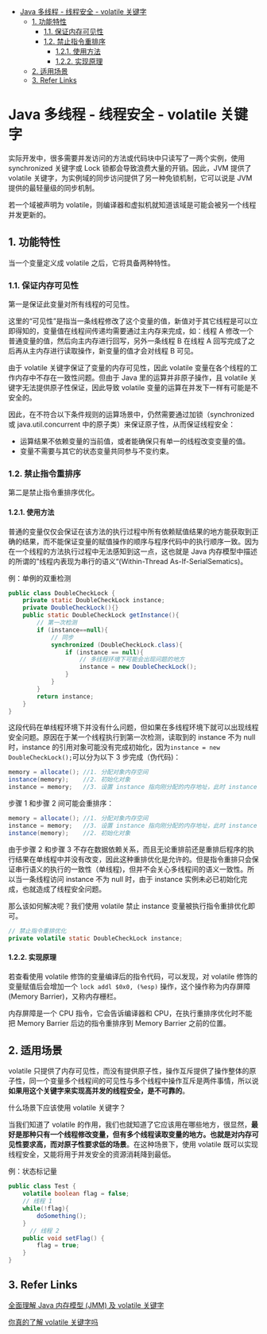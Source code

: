 
- [Java 多线程 - 线程安全 - volatile 关键字](#java-%E5%A4%9A%E7%BA%BF%E7%A8%8B---%E7%BA%BF%E7%A8%8B%E5%AE%89%E5%85%A8---volatile-%E5%85%B3%E9%94%AE%E5%AD%97)
  - [1. 功能特性](#1-%E5%8A%9F%E8%83%BD%E7%89%B9%E6%80%A7)
    - [1.1. 保证内存可见性](#11-%E4%BF%9D%E8%AF%81%E5%86%85%E5%AD%98%E5%8F%AF%E8%A7%81%E6%80%A7)
    - [1.2. 禁止指令重排序](#12-%E7%A6%81%E6%AD%A2%E6%8C%87%E4%BB%A4%E9%87%8D%E6%8E%92%E5%BA%8F)
      - [1.2.1. 使用方法](#121-%E4%BD%BF%E7%94%A8%E6%96%B9%E6%B3%95)
      - [1.2.2. 实现原理](#122-%E5%AE%9E%E7%8E%B0%E5%8E%9F%E7%90%86)
  - [2. 适用场景](#2-%E9%80%82%E7%94%A8%E5%9C%BA%E6%99%AF)
  - [3. Refer Links](#3-refer-links)

# Java 多线程 - 线程安全 - volatile 关键字

实际开发中，很多需要并发访问的方法或代码块中只读写了一两个实例，使用 synchronized 关键字或 Lock 锁都会导致浪费大量的开销。因此，JVM 提供了 volatile 关键字，为实例域的同步访问提供了另一种免锁机制，它可以说是 JVM 提供的最轻量级的同步机制。

若一个域被声明为 volatile，则编译器和虚拟机就知道该域是可能会被另一个线程并发更新的。

## 1. 功能特性

当一个变量定义成 volatile 之后，它将具备两种特性。

### 1.1. 保证内存可见性

第一是保证此变量对所有线程的可见性。
  
这里的“可见性”是指当一条线程修改了这个变量的值，新值对于其它线程是可以立即得知的，变量值在线程间传递均需要通过主内存来完成，如：线程 A 修改一个普通变量的值，然后向主内存进行回写，另外一条线程 B 在线程 A 回写完成了之后再从主内存进行读取操作，新变量的值才会对线程 B 可见。

由于 volatile 关键字保证了变量的内存可见性，因此 volatile 变量在各个线程的工作内存中不存在一致性问题。但由于 Java 里的运算并非原子操作，且 volatile 关键字无法提供原子性保证，因此导致 volatile 变量的运算在并发下一样有可能是不安全的。

因此，在不符合以下条件规则的运算场景中，仍然需要通过加锁（synchronized 或 java.util.concurrent 中的原子类）来保证原子性，从而保证线程安全：
- 运算结果不依赖变量的当前值，或者能确保只有单一的线程改变变量的值。
- 变量不需要与其它的状态变量共同参与不变约束。

### 1.2. 禁止指令重排序

第二是禁止指令重排序优化。

#### 1.2.1. 使用方法

普通的变量仅仅会保证在该方法的执行过程中所有依赖赋值结果的地方能获取到正确的结果，而不能保证变量的赋值操作的顺序与程序代码中的执行顺序一致。因为在一个线程的方法执行过程中无法感知到这一点，这也就是 Java 内存模型中描述的所谓的”线程内表现为串行的语义“(Within-Thread As-If-SerialSematics)。

例：单例的双重检测
```java
public class DoubleCheckLock {
    private static DoubleCheckLock instance;
    private DoubleCheckLock(){}
    public static DoubleCheckLock getInstance(){
        // 第一次检测
        if (instance==null){
            // 同步
            synchronized (DoubleCheckLock.class){
                if (instance == null){
                    // 多线程环境下可能会出现问题的地方
                    instance = new DoubleCheckLock();
                }
            }
        }
        return instance;
    }
}
```
这段代码在单线程环境下并没有什么问题，但如果在多线程环境下就可以出现线程安全问题。原因在于某一个线程执行到第一次检测，读取到的 instance 不为 null 时，instance 的引用对象可能没有完成初始化，因为`instance = new DoubleCheckLock();`可以分为以下 3 步完成（伪代码)：
```java
memory = allocate(); //1. 分配对象内存空间
instance(memory);    //2. 初始化对象
instance = memory;   //3. 设置 instance 指向刚分配的内存地址，此时 instance！=null
```
步骤 1 和步骤 2 间可能会重排序：
```java
memory = allocate(); //1. 分配对象内存空间
instance = memory;   //3. 设置 instance 指向刚分配的内存地址，此时 instance！=null，但是对象还没有初始化完成！
instance(memory);    //2. 初始化对象
```
由于步骤 2 和步骤 3 不存在数据依赖关系，而且无论重排前还是重排后程序的执行结果在单线程中并没有改变，因此这种重排优化是允许的。但是指令重排只会保证串行语义的执行的一致性（单线程)，但并不会关心多线程间的语义一致性。所以当一条线程访问 instance 不为 null 时，由于 instance 实例未必已初始化完成，也就造成了线程安全问题。

那么该如何解决呢？我们使用 volatile 禁止 instance 变量被执行指令重排优化即可。
```java
// 禁止指令重排优化
private volatile static DoubleCheckLock instance;
```

#### 1.2.2. 实现原理

若查看使用 volatile 修饰的变量编译后的指令代码，可以发现，对 volatile 修饰的变量赋值后会增加一个 `lock addl $0x0, (%esp)` 操作，这个操作称为内存屏障 (Memory Barrier)，又称内存栅栏。

内存屏障是一个 CPU 指令，它会告诉编译器和 CPU，在执行重排序优化时不能把 Memory Barrier 后边的指令重排序到 Memory Barrier 之前的位置。

## 2. 适用场景

volatile 只提供了内存可见性，而没有提供原子性，操作互斥提供了操作整体的原子性，同一个变量多个线程间的可见性与多个线程中操作互斥是两件事情，所以说**如果用这个关键字来实现高并发的线程安全，是不可靠的**。

什么场景下应该使用 volatile 关键字？

当我们知道了 volatile 的作用，我们也就知道了它应该用在哪些地方，很显然，**最好是那种只有一个线程修改变量，但有多个线程读取变量的地方。也就是对内存可见性要求高，而对原子性要求低的场景**。在这种场景下，使用 volatile 既可以实现线程安全，又能将用于并发安全的资源消耗降到最低。

例：状态标记量
```java
public class Test {
    volatile boolean flag = false;
    // 线程 1
    while(!flag){
        doSomething();
    }
      // 线程 2
    public void setFlag() {
        flag = true;
    }
}
```

## 3. Refer Links

[全面理解 Java 内存模型 (JMM) 及 volatile 关键字](https://blog.csdn.net/javazejian/article/details/72772461)

[你真的了解 volatile 关键字吗](https://www.jianshu.com/p/7798161d7472)
